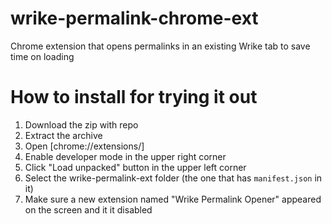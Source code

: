 # wrike-permalink-chrome-ext
Chrome extension that opens permalinks in an existing Wrike tab to save time on loading

# How to install for trying it out
1. Download the zip with repo
2. Extract the archive
3. Open [chrome://extensions/]
4. Enable developer mode in the upper right corner
5. Click "Load unpacked" button in the upper left corner
6. Select the wrike-permalink-ext folder (the one that has `manifest.json` in it)
7. Make sure a new extension named "Wrike Permalink Opener" appeared on the screen and it it disabled
